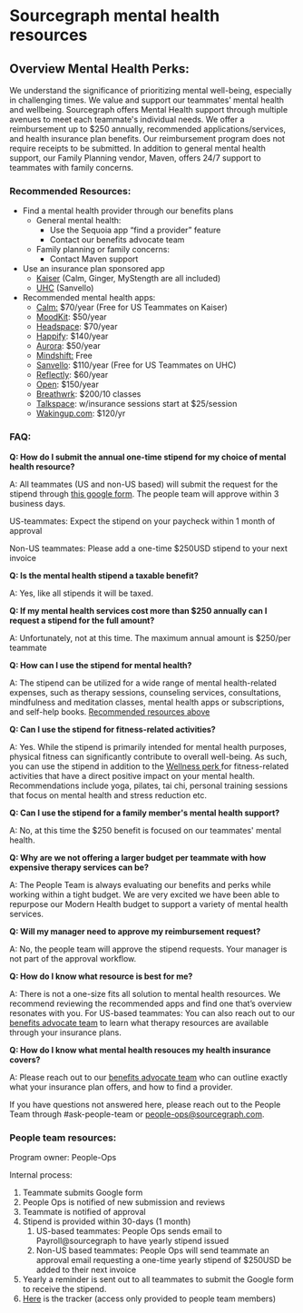 # Sourcegraph mental health resources

## Overview Mental Health Perks:

We understand the significance of prioritizing mental well-being, especially in challenging times. We value and support our teammates’ mental health and wellbeing. Sourcegraph offers Mental Health support through multiple avenues to meet each teammate's individual needs. We offer a reimbursement up to $250 annually, recommended applications/services, and health insurance plan benefits. Our reimbursement program does not require receipts to be submitted. In addition to general mental health support, our Family Planning vendor, Maven, offers 24/7 support to teammates with family concerns.

### Recommended Resources:

- Find a mental health provider through our benefits plans
  - General mental health:
    - Use the Sequoia app “find a provider” feature
    - Contact our benefits advocate team
  - Family planning or family concerns:
    - Contact Maven support
- Use an insurance plan sponsored app
  - [Kaiser](https://healthy.kaiserpermanente.org/northern-california/health-wellness/mental-health/tools-resources/digital) (Calm, Ginger, MyStength are all included)
  - [UHC](https://www.uhc.com/member-resources/health-care-programs/mental-health-services) (Sanvello)
- Recommended mental health apps:
  - [Calm:](https://www.calm.com/) $70/year (Free for US Teammates on Kaiser)
  - [MoodKit](https://apps.apple.com/us/app/moodkit/id427064987?correlationId=bb8d8077-6320-464e-8ca5-3923f7350a1f): $50/year
  - [Headspace](https://apps.apple.com/us/app/headspace-meditation-sleep/id493145008?correlationId=012766c0-3f4c-4f4c-8c88-d28159eef8e7): $70/year
  - [Happify](https://apps.apple.com/us/app/happify-for-stress-worry/id730601963): $140/year
  - [Aurora](https://www.aurahealth.io/): $50/year
  - [Mindshift:](https://apps.apple.com/us/app/mindshift-cbt-anxiety-relief/id634684825?correlationId=343c4d10-c53d-4362-82ff-5ffd69b71d5a) Free
  - [Sanvello](https://web.sanvello.com/): $110/year (Free for US Teammates on UHC)
  - [Reflectly](https://apps.apple.com/us/app/reflectly-mindfulness-journal/id1241229134): $60/year
  - [Open](https://o-p-e-n.com/): $150/year
  - [Breathwrk](https://www.breathwrk.com/class-pricing): $200/10 classes
  - [Talkspace](https://try.talkspace.com/affiliate?irclickid=R8QR180uCxyPRAT3t427rWKIUkFxr-XkCV-yQk0&irgwc=1&utm_medium=affiliate&utm_campaign=Affiliate_Impact&utm_source=Healthline%20Media%20Inc.&utm_keyword=ONLINE_TRACKING_LINK&utm_term=411371&utm_content=Online%20Tracking%20Link&utr_adid=1164659&utr_adgroup=411371#testimonials): w/insurance sessions start at $25/session
  - [Wakingup.com](http://wakingup.com/): $120/yr

### FAQ:

**Q: How do I submit the annual one-time stipend for my choice of mental health resource?**

A: All teammates (US and non-US based) will submit the request for the stipend through [this google form](https://docs.google.com/forms/d/e/1FAIpQLSfr1C6di-gz9CL5HB8MmC1YBqlhd56nGMrxNXXOTqDvc1g4wg/viewform?usp=sf_link). The people team will approve within 3 business days.

US-teammates: Expect the stipend on your paycheck within 1 month of approval

Non-US teammates: Please add a one-time $250USD stipend to your next invoice

**Q: Is the mental health stipend a taxable benefit?**

A: Yes, like all stipends it will be taxed.

**Q: If my mental health services cost more than $250 annually can I request a stipend for the full amount?**

A: Unfortunately, not at this time. The maximum annual amount is $250/per teammate

**Q: How can I use the stipend for mental health?**

A: The stipend can be utilized for a wide range of mental health-related expenses, such as therapy sessions, counseling services, consultations, mindfulness and meditation classes, mental health apps or subscriptions, and self-help books. [Recommended resources above](modern-health.md#recommended-resources)

**Q: Can I use the stipend for fitness-related activities?**

A: Yes. While the stipend is primarily intended for mental health purposes, physical fitness can significantly contribute to overall well-being. As such, you can use the stipend in addition to the [Wellness perk ](../#-wellness.md) for fitness-related activities that have a direct positive impact on your mental health. Recommendations include yoga, pilates, tai chi, personal training sessions that focus on mental health and stress reduction etc.

**Q: Can I use the stipend for a family member's mental health support?**

A: No, at this time the $250 benefit is focused on our teammates' mental health.

**Q: Why are we not offering a larger budget per teammate with how expensive therapy services can be?**

A: The People Team is always evaluating our benefits and perks while working within a tight budget. We are very excited we have been able to repurpose our Modern Health budget to support a variety of mental health services.

**Q: Will my manager need to approve my reimbursement request?**

A: No, the people team will approve the stipend requests. Your manager is not part of the approval workflow.

**Q: How do I know what resource is best for me?**

A: There is not a one-size fits all solution to mental health resources. We recommend reviewing the recommended apps and find one that’s overview resonates with you.
For US-based teammates: You can also reach out to our [benefits advocate team](../benefits.md#q-what-is-sequoia-consulting-group) to learn what therapy resources are available through your insurance plans.

**Q: How do I know what mental health resouces my health insurance covers?**

A: Please reach out to our [benefits advocate team](../benefits.md#q-what-is-sequoia-consulting-group) who can outline exactly what your insurance plan offers, and how to find a provider.

If you have questions not answered here, please reach out to the People Team through #ask-people-team or people-ops@sourcegraph.com.

### People team resources:

Program owner: People-Ops

Internal process:

1. Teammate submits Google form
2. People Ops is notified of new submission and reviews
3. Teammate is notified of approval
4. Stipend is provided within 30-days (1 month)
   1. US-based teammates: People Ops sends email to Payroll@sourcegraph to have yearly stipend issued
   2. Non-US based teammates: People Ops will send teammate an approval email requesting a one-time yearly stipend of $250USD be added to their next invoice
5. Yearly a reminder is sent out to all teammates to submit the Google form to receive the stipend.
6. [Here](https://docs.google.com/spreadsheets/d/1tDpZzByUFF_KTZxnlLoQJafOL7s7xdRRbIpILcPlpsE/edit?usp=sharing) is the tracker (access only provided to people team members)
